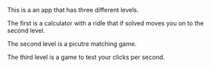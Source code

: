 This is a an app that has three different levels. 

The first is a calculator with a ridle that if solved moves you on to the second level.

The second level is a picutre matching game.

The third level is a game to test your clicks per second.
